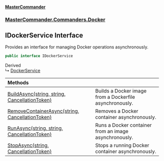 #### [MasterCommander](MasterCommander.md 'MasterCommander')
### [MasterCommander.Commanders.Docker](MasterCommander.md#MasterCommander.Commanders.Docker 'MasterCommander.Commanders.Docker')

## IDockerService Interface

Provides an interface for managing Docker operations asynchronously.

```csharp
public interface IDockerService
```

Derived  
&#8627; [DockerService](DockerService.md 'MasterCommander.Commanders.Docker.DockerService')

| Methods | |
| :--- | :--- |
| [BuildAsync(string, string, CancellationToken)](IDockerService.BuildAsync(string,string,CancellationToken).md 'MasterCommander.Commanders.Docker.IDockerService.BuildAsync(string, string, System.Threading.CancellationToken)') | Builds a Docker image from a Dockerfile asynchronously. |
| [RemoveContainerAsync(string, CancellationToken)](IDockerService.RemoveContainerAsync(string,CancellationToken).md 'MasterCommander.Commanders.Docker.IDockerService.RemoveContainerAsync(string, System.Threading.CancellationToken)') | Removes a Docker container asynchronously. |
| [RunAsync(string, string, CancellationToken)](IDockerService.RunAsync(string,string,CancellationToken).md 'MasterCommander.Commanders.Docker.IDockerService.RunAsync(string, string, System.Threading.CancellationToken)') | Runs a Docker container from an image asynchronously. |
| [StopAsync(string, CancellationToken)](IDockerService.StopAsync(string,CancellationToken).md 'MasterCommander.Commanders.Docker.IDockerService.StopAsync(string, System.Threading.CancellationToken)') | Stops a running Docker container asynchronously. |
